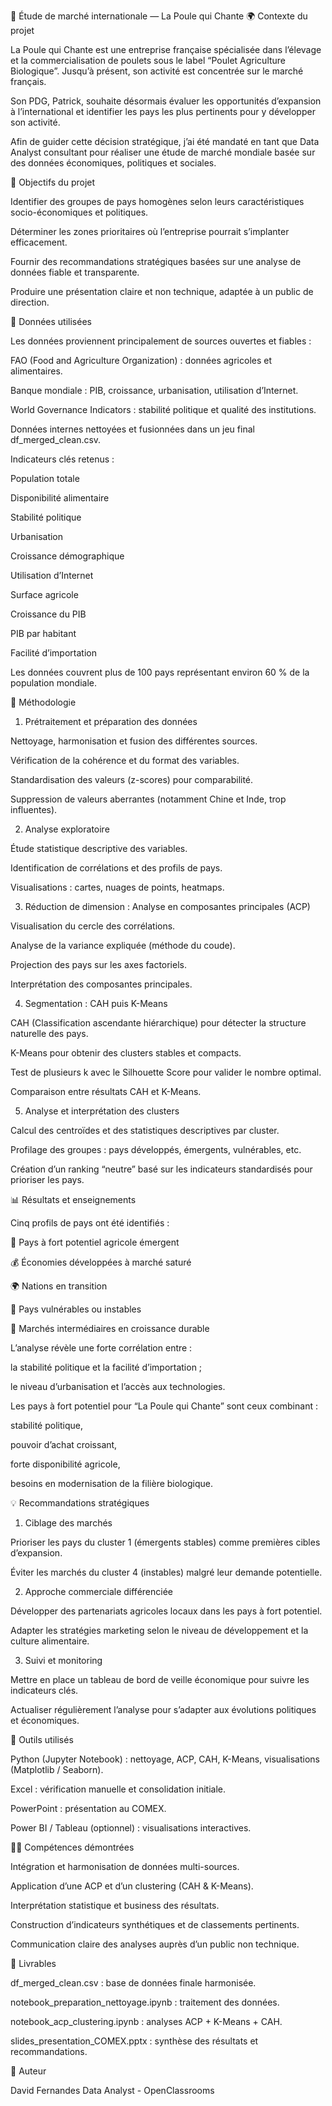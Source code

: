 🐔 Étude de marché internationale — La Poule qui Chante
🌍 Contexte du projet

La Poule qui Chante est une entreprise française spécialisée dans l’élevage et la commercialisation de poulets sous le label “Poulet Agriculture Biologique”.
Jusqu’à présent, son activité est concentrée sur le marché français.

Son PDG, Patrick, souhaite désormais évaluer les opportunités d’expansion à l’international et identifier les pays les plus pertinents pour y développer son activité.

Afin de guider cette décision stratégique, j’ai été mandaté en tant que Data Analyst consultant pour réaliser une étude de marché mondiale basée sur des données économiques, politiques et sociales.

🎯 Objectifs du projet

Identifier des groupes de pays homogènes selon leurs caractéristiques socio-économiques et politiques.

Déterminer les zones prioritaires où l’entreprise pourrait s’implanter efficacement.

Fournir des recommandations stratégiques basées sur une analyse de données fiable et transparente.

Produire une présentation claire et non technique, adaptée à un public de direction.

🧩 Données utilisées

Les données proviennent principalement de sources ouvertes et fiables :

FAO (Food and Agriculture Organization) : données agricoles et alimentaires.

Banque mondiale : PIB, croissance, urbanisation, utilisation d’Internet.

World Governance Indicators : stabilité politique et qualité des institutions.

Données internes nettoyées et fusionnées dans un jeu final df_merged_clean.csv.

Indicateurs clés retenus :

Population totale

Disponibilité alimentaire

Stabilité politique

Urbanisation

Croissance démographique

Utilisation d’Internet

Surface agricole

Croissance du PIB

PIB par habitant

Facilité d’importation

Les données couvrent plus de 100 pays représentant environ 60 % de la population mondiale.

🧠 Méthodologie
1. Prétraitement et préparation des données

Nettoyage, harmonisation et fusion des différentes sources.

Vérification de la cohérence et du format des variables.

Standardisation des valeurs (z-scores) pour comparabilité.

Suppression de valeurs aberrantes (notamment Chine et Inde, trop influentes).

2. Analyse exploratoire

Étude statistique descriptive des variables.

Identification de corrélations et des profils de pays.

Visualisations : cartes, nuages de points, heatmaps.

3. Réduction de dimension : Analyse en composantes principales (ACP)

Visualisation du cercle des corrélations.

Analyse de la variance expliquée (méthode du coude).

Projection des pays sur les axes factoriels.

Interprétation des composantes principales.

4. Segmentation : CAH puis K-Means

CAH (Classification ascendante hiérarchique) pour détecter la structure naturelle des pays.

K-Means pour obtenir des clusters stables et compacts.

Test de plusieurs k avec le Silhouette Score pour valider le nombre optimal.

Comparaison entre résultats CAH et K-Means.

5. Analyse et interprétation des clusters

Calcul des centroïdes et des statistiques descriptives par cluster.

Profilage des groupes : pays développés, émergents, vulnérables, etc.

Création d’un ranking “neutre” basé sur les indicateurs standardisés pour prioriser les pays.

📊 Résultats et enseignements

Cinq profils de pays ont été identifiés :

🌱 Pays à fort potentiel agricole émergent

💰 Économies développées à marché saturé

🌍 Nations en transition

🚧 Pays vulnérables ou instables

🌾 Marchés intermédiaires en croissance durable

L’analyse révèle une forte corrélation entre :

la stabilité politique et la facilité d’importation ;

le niveau d’urbanisation et l’accès aux technologies.

Les pays à fort potentiel pour “La Poule qui Chante” sont ceux combinant :

stabilité politique,

pouvoir d’achat croissant,

forte disponibilité agricole,

besoins en modernisation de la filière biologique.

💡 Recommandations stratégiques
1. Ciblage des marchés

Prioriser les pays du cluster 1 (émergents stables) comme premières cibles d’expansion.

Éviter les marchés du cluster 4 (instables) malgré leur demande potentielle.

2. Approche commerciale différenciée

Développer des partenariats agricoles locaux dans les pays à fort potentiel.

Adapter les stratégies marketing selon le niveau de développement et la culture alimentaire.

3. Suivi et monitoring

Mettre en place un tableau de bord de veille économique pour suivre les indicateurs clés.

Actualiser régulièrement l’analyse pour s’adapter aux évolutions politiques et économiques.

🧰 Outils utilisés

Python (Jupyter Notebook) : nettoyage, ACP, CAH, K-Means, visualisations (Matplotlib / Seaborn).

Excel : vérification manuelle et consolidation initiale.

PowerPoint : présentation au COMEX.

Power BI / Tableau (optionnel) : visualisations interactives.

🧑‍💻 Compétences démontrées

Intégration et harmonisation de données multi-sources.

Application d’une ACP et d’un clustering (CAH & K-Means).

Interprétation statistique et business des résultats.

Construction d’indicateurs synthétiques et de classements pertinents.

Communication claire des analyses auprès d’un public non technique.

📎 Livrables

df_merged_clean.csv : base de données finale harmonisée.

notebook_preparation_nettoyage.ipynb : traitement des données.

notebook_acp_clustering.ipynb : analyses ACP + K-Means + CAH.

slides_presentation_COMEX.pptx : synthèse des résultats et recommandations.

👤 Auteur

David Fernandes
Data Analyst - OpenClassrooms
